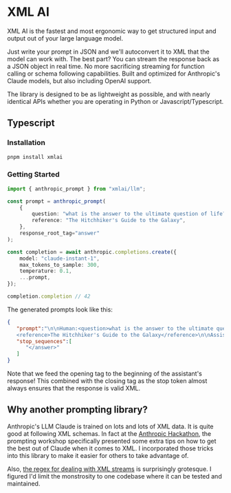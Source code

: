 # XML AI

XML AI is the fastest and most ergonomic way to get structured input and output out of your large language model.

Just write your prompt in JSON and we'll autoconvert it to XML that the model can work with. The best part? You can stream the response back as a JSON object in real time. No more sacrificing streaming for function calling or schema following capabilities. Built and optimized for Anthropic's Claude models, but also including OpenAI support.


The library is designed to be as lightweight as possible, and with nearly identical APIs whether you are operating in Python or Javascript/Typescript.

## Typescript

### Installation
```bash
pnpm install xmlai
```

### Getting Started

```typescript
import { anthropic_prompt } from "xmlai/llm";

const prompt = anthropic_prompt(
    {
        question: "what is the answer to the ultimate question of life?",
        reference: "The Hitchhiker's Guide to the Galaxy",
    },
    response_root_tag="answer"
);

const completion = await anthropic.completions.create({
    model: "claude-instant-1",
    max_tokens_to_sample: 300,
    temperature: 0.1,
    ...prompt,
});

completion.completion // 42
```

The generated prompts look like this:
```json
{
   "prompt":"\n\nHuman:<question>what is the answer to the ultimate question of life?</question>
   <reference>The Hitchhiker's Guide to the Galaxy</reference>\n\nAssistant:<answer>",
   "stop_sequences":[
      "</answer>"
   ]
}
```

Note that we feed the opening tag to the beginning of the assistant's response! This combined with the closing tag as the stop token almost always ensures that the response is valid XML.


## Why another prompting library?
Anthropic's LLM Claude is trained on lots and lots of XML data. It is quite good at following XML schemas. In fact at the [Anthropic Hackathon](https://twitter.com/sauhaarda/status/1685892051043508224?s=20), the prompting workshop specifically presented some extra tips on how to get the best out of Claude when it comes to XML. I incorporated those tricks into this library to make it easier for others to take advantage of.

Also, [the regex for dealing with XML streams](https://github.com/raunakdoesdev/xmlai/blob/9a558d855e6b4e64f933599a249a0864c41eb273/python/src/xmlai/__init__.py#L17C41-L17C41) is surprisingly grotesque. I figured I'd limit the monstrosity to one codebase where it can be tested and maintained.
